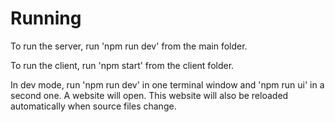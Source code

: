 

# Running

To run the server, run 'npm run dev' from the main folder.

To run the client, run 'npm start' from the client folder.

In dev mode, run 'npm run dev' in one terminal window and 'npm run ui' in a
second one. A website will open. This website will also be reloaded
automatically when source files change.
